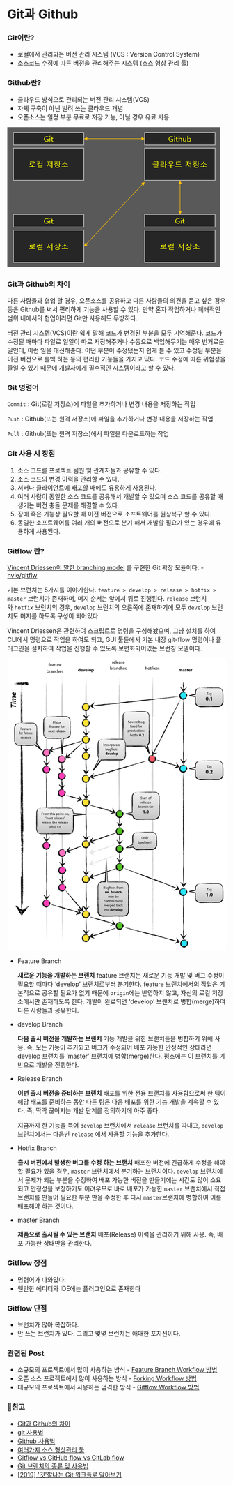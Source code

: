 # Git과 Github

### Git이란?

- 로컬에서 관리되는 버전 관리 시스템 (VCS : Version Control System)
- 소스코드 수정에 따른 버전을 관리해주는 시스템 (소스 형상 관리 툴)

### Github란?

- 클라우드 방식으로 관리되는 버전 관리 시스템(VCS)
- 자체 구축이 아닌 빌려 쓰는 클라우드 개념
- 오픈소스는 일정 부분 무료로 저장 가능, 아닐 경우 유료 사용

![Git&Github](https://github.com/Butterfly-effect-19/Study_for_Beginner/blob/main/image/git&github.png)

### Git과 Github의 차이

다른 사람들과 협업 할 경우, 오픈소스를 공유하고 다른 사람들의 의견을 듣고 싶은 경우 등은 Github를 써서 편리하게 기능을 사용할 수 있다. 만약 혼자 작업하거나 폐쇄적인 범위 내에서의 협업이라면 Git만 사용해도 무방하다.

버전 관리 시스템(VCS)이란 쉽게 말해 코드가 변경된 부분을 모두 기억해준다. 코드가 수정될 때마다 파일로 일일이 따로 저장해주거나 수동으로 백업해두기는 매우 번거로운 일인데, 이런 일을 대신해준다. 어떤 부분이 수정됐는지 쉽게 볼 수 있고 수정된 부분을 이전 버전으로 롤백 하는 등의 편리한 기능들을 가지고 있다. 코드 수정에 따른 위험성을 줄일 수 있기 때문에 개발자에게 필수적인 시스템이라고 할 수 있다.

### Git 명령어

`Commit` : Git(로컬 저장소)에 파일을 추가하거나 변경 내용을 저장하는 작업

`Push` : Github(또는 원격 저장소)에 파일을 추가하거나 변경 내용을 저장하는 작업

`Pull` : Github(또는 원격 저장소)에서 파일을 다운로드하는 작업

### Git 사용 시 장점

1. 소스 코드를 프로젝트 팀원 및 관계자들과 공유할 수 있다.
2. 소스 코드의 변경 이력을 관리할 수 있다.
3. 서버나 클라이언트에 배포할 때에도 유용하게 사용된다.
4. 여러 사람이 동일한 소스 코드를 공유해서 개발할 수 있으며 소스 코드를 공유할 때 생기는 버전 충돌 문제를 해결할 수 있다.
5. 장애 혹은 기능상 필요할 때 이전 버전으로 소프트웨어를 원상복구 할 수 있다.
6. 동일한 소프트웨어를 여러 개의 버전으로 분기 해서 개발할 필요가 있는 경우에 유용하게 사용된다.

### Gitflow 란?

[Vincent Driessen이 말한 branching model](https://nvie.com/posts/a-successful-git-branching-model/) 를 구현한 Git 확장 모듈이다. - [nvie/gitflw](https://github.com/nvie/gitflow)

기본 브런치는 5가지를 이야기한다. `feature > develop > release > hotfix > master` 브런치가 존재하며, 머지 순서는 앞에서 뒤로 진행된다. `release` 브런치와 `hotfix` 브런치의 경우, `develop` 브런치의 오른쪽에 존재하기에 모두 `develop` 브런치도 머지를 하도록 구성이 되어있다.

Vincent Driessen은 관련하여 스크립트로 명령을 구성해놨으며, 그냥 설치를 하여 CLI에서 명령으로 작업을 하여도 되고, GUI 툴들에서 기본 내장 git-flow 명령이나 플러그인을 설치하여 작업을 진행할 수 있도록 보편화되어있는 브런칭 모델이다.

![Git Model](https://github.com/Butterfly-effect-19/Study_for_Beginner/blob/main/image/git-model.png)

- Feature Branch

    **새로운 기능을 개발하는 브랜치**
    feature 브랜치는 새로운 기능 개발 및 버그 수정이 필요할 때마다 ‘develop’ 브랜치로부터 분기한다. feature 브랜치에서의 작업은 기본적으로 공유할 필요가 없기 때문에 `origin`에는 반영하지 않고, 자신의 로컬 저장소에서만 존재하도록 한다.
    개발이 완료되면 ‘develop’ 브랜치로 병합(merge)하여 다른 사람들과 공유한다.

- develop Branch

    **다음 출시 버전을 개발하는 브랜치**
    기능 개발을 위한 브랜치들을 병합하기 위해 사용. 즉, 모든 기능이 추가되고 버그가 수정되어 배포 가능한 안정적인 상태라면 develop 브랜치를 ‘master’ 브랜치에 병합(merge)한다.
    평소에는 이 브랜치를 기반으로 개발을 진행한다.

- Release Branch

    **이번 출시 버전을 준비하는 브랜치**
    배포를 위한 전용 브랜치를 사용함으로써 한 팀이 해당 배포를 준비하는 동안 다른 팀은 다음 배포를 위한 기능 개발을 계속할 수 있다. 즉, 딱딱 끊어지는 개발 단계를 정의하기에 아주 좋다.

    지금까지 한 기능을 묶어 `develop` 브런치에서 `release` 브런치를 따내고, `develop` 브런치에서는 다음번 `release` 에서 사용할 기능을 추가한다.

- Hotfix Branch

    **출시 버전에서 발생한 버그를 수정 하는 브랜치**
    배포한 버전에 긴급하게 수정을 해야 할 필요가 있을 경우, `master` 브랜치에서 분기하는 브랜치이다. `develop` 브랜치에서 문제가 되는 부분을 수정하여 배포 가능한 버전을 만들기에는 시간도 많이 소요되고 안정성을 보장하기도 어려우므로 바로 배포가 가능한 `master` 브랜치에서 직접 브랜치를 만들어 필요한 부분 만을 수정한 후 다시 `master`브랜치에 병합하여 이를 배포해야 하는 것이다.

- master Branch

    **제품으로 출시될 수 있는 브랜치**
    배포(Release) 이력을 관리하기 위해 사용. 즉, 배포 가능한 상태만을 관리한다.

### Gitflow 장점

- 명령어가 나와있다.
- 웬만한 에디터와 IDE에는 플러그인으로 존재한다

### Gitflow 단점

- 브런치가 많아 복잡하다.
- 안 쓰는 브런치가 있다. 그리고 몇몇 브런치는 애매한 포지션이다.

### 관련된 Post

- 소규모의 프로젝트에서 많이 사용하는 방식 - [Feature Branch Workflow 방법](https://gmlwjd9405.github.io/2017/10/27/how-to-collaborate-on-GitHub-1.html)
- 오픈 소스 프로젝트에서 많이 사용하는 방식 - [Forking Workflow 방법](https://gmlwjd9405.github.io/2017/10/28/how-to-collaborate-on-GitHub-2.html)
- 대규모의 프로젝트에서 사용하는 엄격한 방식 - [Gitflow Workflow 방법](https://gmlwjd9405.github.io/2018/05/12/how-to-collaborate-on-GitHub-3.html)

### 🔗참고

- [Git과 Github의 차이](https://codevang.tistory.com/217)
- [git 사용법](https://rogerdudler.github.io/git-guide/index.ko.html)
- [Github 사용법](https://tagilog.tistory.com/377)
- [여러가지 소스 형상관리 툴](https://coding-factory.tistory.com/243)
- [Gitflow vs GitHub flow vs GitLab flow](https://ujuc.github.io/2015/12/16/git-flow-github-flow-gitlab-flow/)
- [Git 브랜치의 종류 및 사용법](https://gmlwjd9405.github.io/2018/05/11/types-of-git-branch.html)
- [[2019] '깃'깔나는 Git 워크플로 알아보기](https://youtu.be/etnFe2tBD5I)
